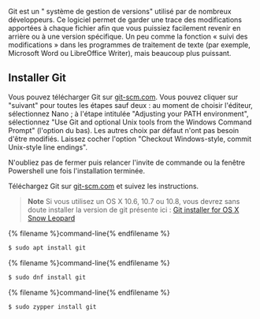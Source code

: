 Git est un " système de gestion de versions" utilisé par de nombreux développeurs. Ce logiciel permet de garder une trace des modifications apportées à chaque fichier afin que vous puissiez facilement revenir en arrière ou à une version spécifique. Un peu comme la fonction « suivi des modifications » dans les programmes de traitement de texte (par exemple, Microsoft Word ou LibreOffice Writer), mais beaucoup plus puissant.

## Installer Git

<!--sec data-title="Installing Git: Windows" data-id="git_install_windows"
data-collapse=true ces-->

Vous pouvez télécharger Git sur [git-scm.com](https://git-scm.com/). Vous pouvez cliquer sur "suivant" pour toutes les étapes sauf deux : au moment de choisir l'éditeur, sélectionnez Nano ; à l'étape intitulée "Adjusting your PATH environment", sélectionnez "Use Git and optional Unix tools from the Windows Command Prompt" (l'option du bas). Les autres choix par défaut n'ont pas besoin d'être modifiés. Laissez cocher l'option "Checkout Windows-style, commit Unix-style line endings".

N'oubliez pas de fermer puis relancer l'invite de commande ou la fenêtre Powershell une fois l'installation terminée. <!--endsec-->

<!--sec data-title="Installing Git: OS X" data-id="git_install_OSX"
data-collapse=true ces-->

Téléchargez Git sur [git-scm.com](https://git-scm.com/) et suivez les instructions.

> **Note** Si vous utilisez un OS X 10.6, 10.7 ou 10.8, vous devrez sans doute installer la version de git présente ici : [Git installer for OS X Snow Leopard](https://sourceforge.net/projects/git-osx-installer/files/git-2.3.5-intel-universal-snow-leopard.dmg/download)

<!--endsec-->

<!--sec data-title="Installing Git: Debian or Ubuntu" data-id="git_install_debian_ubuntu"
data-collapse=true ces-->

{% filename %}command-line{% endfilename %}

```bash
$ sudo apt install git
```

<!--endsec-->

<!--sec data-title="Installing Git: Fedora" data-id="git_install_fedora"
data-collapse=true ces-->

{% filename %}command-line{% endfilename %}

```bash
$ sudo dnf install git
```

<!--endsec-->

<!--sec data-title="Installing Git: openSUSE" data-id="git_install_openSUSE"
data-collapse=true ces-->

{% filename %}command-line{% endfilename %}

```bash
$ sudo zypper install git
```

<!--endsec-->